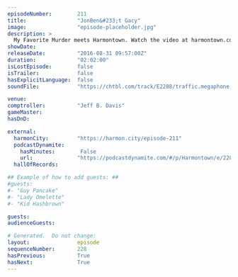 ```yaml
---
episodeNumber:        211
title:                "JonBen&#233;t Gacy"
image:                "episode-placeholder.jpg"
description: >
  My Favorite Murder meets Harmontown. Watch the video at harmontown.com/live! Become a member!
showDate:             
releaseDate:          "2016-08-31 09:57:00Z"
duration:             "02:02:00"
isLostEpisode:        false
isTrailer:            false
hasExplicitLanguage:  false
soundFile:            "https://chtbl.com/track/E2288/traffic.megaphone.fm/STA9584979609.mp3?updated=1559765095"

venue:                
comptroller:          "Jeff B. Davis"
gameMaster:           
hasDnD:               

external:
  harmonCity:         "https://harmon.city/episode-211"
  podcastDynamite:
    hasMinutes:        False
    url:              "https://podcastdynamite.com/#/p/Harmontown/e/228/211"
  hallOfRecords:      

## Example of how to add guests: ##
#guests:
#- "Guy Pancake"
#- "Lady Omelette"
#- "Kid Hashbrown"

guests:
audienceGuests:

# Generated.  Do not change:
layout:               episode
sequenceNumber:       228
hasPrevious:          True
hasNext:              True
---
```


<!-- The episode description will be rendered here -->
<!-- Add your content below here -->

